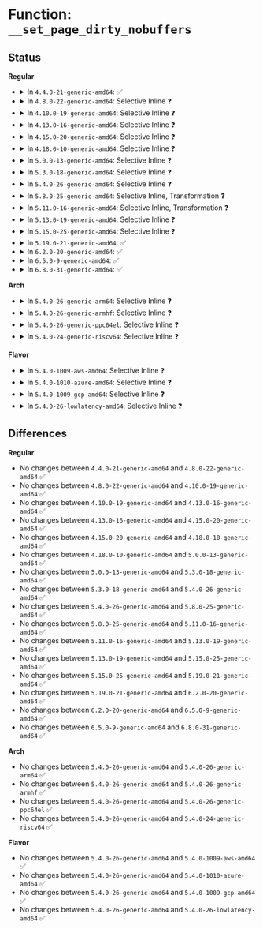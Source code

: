 # Function: <code>__set_page_dirty_nobuffers</code>

## Status
<b>Regular</b>
<ul>
<li>
<details>
<summary>In <code>4.4.0-21-generic-amd64</code>: ✅</summary>

```c
int __set_page_dirty_nobuffers(struct page * page)
```

```json
{
  "name": "__set_page_dirty_nobuffers",
  "collision_type": "Unique Global",
  "inline_type": "No",
  "funcs": [
    {
      "addr": 18446744071580526992,
      "name": "__set_page_dirty_nobuffers",
      "external": true,
      "loc": "mm/page-writeback.c:2459",
      "file": "mm/page-writeback.c",
      "inline": "seen, unknown",
      "caller_inline": [],
      "caller_func": [
        "mm/page-writeback.c:redirty_page_for_writepage",
        "fs/ext4/inode.c:ext4_journalled_set_page_dirty"
      ]
    }
  ],
  "symbols": [
    {
      "addr": 18446744071580526992,
      "name": "__set_page_dirty_nobuffers",
      "section": ".text",
      "bind": "STB_GLOBAL",
      "size": 314
    }
  ]
}
```
</details>
</li>
<li>
<details>
<summary>In <code>4.8.0-22-generic-amd64</code>: Selective Inline ❓</summary>

```c
int __set_page_dirty_nobuffers(struct page * page)
```

```json
{
  "name": "__set_page_dirty_nobuffers",
  "collision_type": "Unique Global",
  "inline_type": "Selective",
  "funcs": [
    {
      "addr": 18446744071580611232,
      "name": "__set_page_dirty_nobuffers",
      "external": true,
      "loc": "mm/page-writeback.c:2505",
      "file": "mm/page-writeback.c",
      "inline": "not declared, inlined",
      "caller_inline": [],
      "caller_func": [
        "mm/page-writeback.c:redirty_page_for_writepage",
        "fs/ext4/inode.c:ext4_journalled_set_page_dirty"
      ]
    }
  ],
  "symbols": [
    {
      "addr": 18446744071580611232,
      "name": "__set_page_dirty_nobuffers",
      "section": ".text",
      "bind": "STB_GLOBAL",
      "size": 325
    }
  ]
}
```
</details>
</li>
<li>
<details>
<summary>In <code>4.10.0-19-generic-amd64</code>: Selective Inline ❓</summary>

```c
int __set_page_dirty_nobuffers(struct page * page)
```

```json
{
  "name": "__set_page_dirty_nobuffers",
  "collision_type": "Unique Global",
  "inline_type": "Selective",
  "funcs": [
    {
      "addr": 18446744071580678464,
      "name": "__set_page_dirty_nobuffers",
      "external": true,
      "loc": "mm/page-writeback.c:2472",
      "file": "mm/page-writeback.c",
      "inline": "not declared, inlined",
      "caller_inline": [],
      "caller_func": [
        "mm/page-writeback.c:redirty_page_for_writepage",
        "fs/ext4/inode.c:ext4_journalled_set_page_dirty"
      ]
    }
  ],
  "symbols": [
    {
      "addr": 18446744071580678464,
      "name": "__set_page_dirty_nobuffers",
      "section": ".text",
      "bind": "STB_GLOBAL",
      "size": 354
    }
  ]
}
```
</details>
</li>
<li>
<details>
<summary>In <code>4.13.0-16-generic-amd64</code>: Selective Inline ❓</summary>

```c
int __set_page_dirty_nobuffers(struct page * page)
```

```json
{
  "name": "__set_page_dirty_nobuffers",
  "collision_type": "Unique Global",
  "inline_type": "Selective",
  "funcs": [
    {
      "addr": 18446744071580711696,
      "name": "__set_page_dirty_nobuffers",
      "external": true,
      "loc": "mm/page-writeback.c:2475",
      "file": "mm/page-writeback.c",
      "inline": "not declared, inlined",
      "caller_inline": [],
      "caller_func": [
        "mm/page-writeback.c:redirty_page_for_writepage",
        "fs/ext4/inode.c:ext4_journalled_set_page_dirty"
      ]
    }
  ],
  "symbols": [
    {
      "addr": 18446744071580711696,
      "name": "__set_page_dirty_nobuffers",
      "section": ".text",
      "bind": "STB_GLOBAL",
      "size": 346
    }
  ]
}
```
</details>
</li>
<li>
<details>
<summary>In <code>4.15.0-20-generic-amd64</code>: Selective Inline ❓</summary>

```c
int __set_page_dirty_nobuffers(struct page * page)
```

```json
{
  "name": "__set_page_dirty_nobuffers",
  "collision_type": "Unique Global",
  "inline_type": "Selective",
  "funcs": [
    {
      "addr": 18446744071580797264,
      "name": "__set_page_dirty_nobuffers",
      "external": true,
      "loc": "mm/page-writeback.c:2458",
      "file": "mm/page-writeback.c",
      "inline": "not declared, inlined",
      "caller_inline": [],
      "caller_func": [
        "mm/page-writeback.c:redirty_page_for_writepage",
        "fs/ext4/inode.c:ext4_journalled_set_page_dirty"
      ]
    }
  ],
  "symbols": [
    {
      "addr": 18446744071580797264,
      "name": "__set_page_dirty_nobuffers",
      "section": ".text",
      "bind": "STB_GLOBAL",
      "size": 346
    }
  ]
}
```
</details>
</li>
<li>
<details>
<summary>In <code>4.18.0-10-generic-amd64</code>: Selective Inline ❓</summary>

```c
int __set_page_dirty_nobuffers(struct page * page)
```

```json
{
  "name": "__set_page_dirty_nobuffers",
  "collision_type": "Unique Global",
  "inline_type": "Selective",
  "funcs": [
    {
      "addr": 18446744071580928496,
      "name": "__set_page_dirty_nobuffers",
      "external": true,
      "loc": "mm/page-writeback.c:2459",
      "file": "mm/page-writeback.c",
      "inline": "not declared, inlined",
      "caller_inline": [],
      "caller_func": [
        "mm/page-writeback.c:redirty_page_for_writepage",
        "fs/ext4/inode.c:ext4_journalled_set_page_dirty"
      ]
    }
  ],
  "symbols": [
    {
      "addr": 18446744071580928496,
      "name": "__set_page_dirty_nobuffers",
      "section": ".text",
      "bind": "STB_GLOBAL",
      "size": 334
    }
  ]
}
```
</details>
</li>
<li>
<details>
<summary>In <code>5.0.0-13-generic-amd64</code>: Selective Inline ❓</summary>

```c
int __set_page_dirty_nobuffers(struct page * page)
```

```json
{
  "name": "__set_page_dirty_nobuffers",
  "collision_type": "Unique Global",
  "inline_type": "Selective",
  "funcs": [
    {
      "addr": 18446744071581005120,
      "name": "__set_page_dirty_nobuffers",
      "external": true,
      "loc": "mm/page-writeback.c:2453",
      "file": "mm/page-writeback.c",
      "inline": "not declared, inlined",
      "caller_inline": [],
      "caller_func": [
        "mm/page-writeback.c:redirty_page_for_writepage",
        "fs/ext4/inode.c:ext4_journalled_set_page_dirty"
      ]
    }
  ],
  "symbols": [
    {
      "addr": 18446744071581005120,
      "name": "__set_page_dirty_nobuffers",
      "section": ".text",
      "bind": "STB_GLOBAL",
      "size": 334
    }
  ]
}
```
</details>
</li>
<li>
<details>
<summary>In <code>5.3.0-18-generic-amd64</code>: Selective Inline ❓</summary>

```c
int __set_page_dirty_nobuffers(struct page * page)
```

```json
{
  "name": "__set_page_dirty_nobuffers",
  "collision_type": "Unique Global",
  "inline_type": "Selective",
  "funcs": [
    {
      "addr": 18446744071581078848,
      "name": "__set_page_dirty_nobuffers",
      "external": true,
      "loc": "mm/page-writeback.c:2461",
      "file": "mm/page-writeback.c",
      "inline": "not declared, inlined",
      "caller_inline": [],
      "caller_func": [
        "mm/page-writeback.c:redirty_page_for_writepage",
        "fs/ext4/inode.c:ext4_journalled_set_page_dirty"
      ]
    }
  ],
  "symbols": [
    {
      "addr": 18446744071581078848,
      "name": "__set_page_dirty_nobuffers",
      "section": ".text",
      "bind": "STB_GLOBAL",
      "size": 354
    }
  ]
}
```
</details>
</li>
<li>
<details>
<summary>In <code>5.4.0-26-generic-amd64</code>: Selective Inline ❓</summary>

```c
int __set_page_dirty_nobuffers(struct page * page)
```

```json
{
  "name": "__set_page_dirty_nobuffers",
  "collision_type": "Unique Global",
  "inline_type": "Selective",
  "funcs": [
    {
      "addr": 18446744071581134832,
      "name": "__set_page_dirty_nobuffers",
      "external": true,
      "loc": "mm/page-writeback.c:2465",
      "file": "mm/page-writeback.c",
      "inline": "not declared, inlined",
      "caller_inline": [],
      "caller_func": [
        "mm/page-writeback.c:redirty_page_for_writepage",
        "fs/ext4/inode.c:ext4_journalled_set_page_dirty"
      ]
    }
  ],
  "symbols": [
    {
      "addr": 18446744071581134832,
      "name": "__set_page_dirty_nobuffers",
      "section": ".text",
      "bind": "STB_GLOBAL",
      "size": 354
    }
  ]
}
```
</details>
</li>
<li>
<details>
<summary>In <code>5.8.0-25-generic-amd64</code>: Selective Inline, Transformation ❓</summary>

```c
int __set_page_dirty_nobuffers(struct page * page)
```

```json
{
  "name": "__set_page_dirty_nobuffers",
  "collision_type": "Unique Global",
  "inline_type": "Selective",
  "funcs": [
    {
      "addr": 18446744071581319344,
      "name": "__set_page_dirty_nobuffers",
      "external": true,
      "loc": "mm/page-writeback.c:2475",
      "file": "mm/page-writeback.c",
      "inline": "not declared, inlined",
      "caller_inline": [],
      "caller_func": [
        "mm/page-writeback.c:redirty_page_for_writepage",
        "fs/ext4/inode.c:ext4_journalled_set_page_dirty"
      ]
    }
  ],
  "symbols": [
    {
      "addr": 18446744071581319344,
      "name": "__set_page_dirty_nobuffers.part.0",
      "section": ".text",
      "bind": "STB_LOCAL",
      "size": 280
    },
    {
      "addr": 18446744071581319632,
      "name": "__set_page_dirty_nobuffers",
      "section": ".text",
      "bind": "STB_GLOBAL",
      "size": 70
    }
  ]
}
```
</details>
</li>
<li>
<details>
<summary>In <code>5.11.0-16-generic-amd64</code>: Selective Inline, Transformation ❓</summary>

```c
int __set_page_dirty_nobuffers(struct page * page)
```

```json
{
  "name": "__set_page_dirty_nobuffers",
  "collision_type": "Unique Global",
  "inline_type": "Selective",
  "funcs": [
    {
      "addr": 18446744071581361280,
      "name": "__set_page_dirty_nobuffers",
      "external": true,
      "loc": "mm/page-writeback.c:2473",
      "file": "mm/page-writeback.c",
      "inline": "not declared, inlined",
      "caller_inline": [],
      "caller_func": [
        "mm/page-writeback.c:redirty_page_for_writepage",
        "fs/ext4/inode.c:ext4_journalled_set_page_dirty"
      ]
    }
  ],
  "symbols": [
    {
      "addr": 18446744071581361280,
      "name": "__set_page_dirty_nobuffers.part.0",
      "section": ".text",
      "bind": "STB_LOCAL",
      "size": 280
    },
    {
      "addr": 18446744071581361568,
      "name": "__set_page_dirty_nobuffers",
      "section": ".text",
      "bind": "STB_GLOBAL",
      "size": 70
    }
  ]
}
```
</details>
</li>
<li>
<details>
<summary>In <code>5.13.0-19-generic-amd64</code>: Selective Inline ❓</summary>

```c
int __set_page_dirty_nobuffers(struct page * page)
```

```json
{
  "name": "__set_page_dirty_nobuffers",
  "collision_type": "Unique Global",
  "inline_type": "Selective",
  "funcs": [
    {
      "addr": 18446744071581380496,
      "name": "__set_page_dirty_nobuffers",
      "external": true,
      "loc": "mm/page-writeback.c:2473",
      "file": "mm/page-writeback.c",
      "inline": "not declared, inlined",
      "caller_inline": [],
      "caller_func": [
        "mm/page-writeback.c:redirty_page_for_writepage",
        "fs/ext4/inode.c:ext4_journalled_set_page_dirty"
      ]
    }
  ],
  "symbols": [
    {
      "addr": 18446744071581380496,
      "name": "__set_page_dirty_nobuffers",
      "section": ".text",
      "bind": "STB_GLOBAL",
      "size": 343
    }
  ]
}
```
</details>
</li>
<li>
<details>
<summary>In <code>5.15.0-25-generic-amd64</code>: Selective Inline ❓</summary>

```c
int __set_page_dirty_nobuffers(struct page * page)
```

```json
{
  "name": "__set_page_dirty_nobuffers",
  "collision_type": "Unique Global",
  "inline_type": "Selective",
  "funcs": [
    {
      "addr": 18446744071581630208,
      "name": "__set_page_dirty_nobuffers",
      "external": true,
      "loc": "mm/page-writeback.c:2519",
      "file": "mm/page-writeback.c",
      "inline": "not declared, inlined",
      "caller_inline": [],
      "caller_func": [
        "mm/page-writeback.c:redirty_page_for_writepage",
        "fs/iomap/buffered-io.c:iomap_write_end",
        "fs/ext4/inode.c:ext4_journalled_set_page_dirty"
      ]
    }
  ],
  "symbols": [
    {
      "addr": 18446744071581630208,
      "name": "__set_page_dirty_nobuffers",
      "section": ".text",
      "bind": "STB_GLOBAL",
      "size": 176
    }
  ]
}
```
</details>
</li>
<li>
<details>
<summary>In <code>5.19.0-21-generic-amd64</code>: ✅</summary>

```c
int __set_page_dirty_nobuffers(struct page * page)
```

```json
{
  "name": "__set_page_dirty_nobuffers",
  "collision_type": "Unique Global",
  "inline_type": "No",
  "funcs": [
    {
      "addr": 18446744071581995072,
      "name": "__set_page_dirty_nobuffers",
      "external": true,
      "loc": "mm/folio-compat.c:88",
      "file": "mm/folio-compat.c",
      "inline": "seen, unknown",
      "caller_inline": [],
      "caller_func": []
    }
  ],
  "symbols": [
    {
      "addr": 18446744071581995072,
      "name": "__set_page_dirty_nobuffers",
      "section": ".text",
      "bind": "STB_GLOBAL",
      "size": 153
    }
  ]
}
```
</details>
</li>
<li>
<details>
<summary>In <code>6.2.0-20-generic-amd64</code>: ✅</summary>

```c
int __set_page_dirty_nobuffers(struct page * page)
```

```json
{
  "name": "__set_page_dirty_nobuffers",
  "collision_type": "Unique Global",
  "inline_type": "No",
  "funcs": [
    {
      "addr": 18446744071582431376,
      "name": "__set_page_dirty_nobuffers",
      "external": true,
      "loc": "mm/folio-compat.c:60",
      "file": "mm/folio-compat.c",
      "inline": "seen, unknown",
      "caller_inline": [],
      "caller_func": []
    }
  ],
  "symbols": [
    {
      "addr": 18446744071582431376,
      "name": "__set_page_dirty_nobuffers",
      "section": ".text",
      "bind": "STB_GLOBAL",
      "size": 153
    }
  ]
}
```
</details>
</li>
<li>
<details>
<summary>In <code>6.5.0-9-generic-amd64</code>: ✅</summary>

```c
int __set_page_dirty_nobuffers(struct page * page)
```

```json
{
  "name": "__set_page_dirty_nobuffers",
  "collision_type": "Unique Global",
  "inline_type": "No",
  "funcs": [
    {
      "addr": 18446744071582636736,
      "name": "__set_page_dirty_nobuffers",
      "external": true,
      "loc": "mm/folio-compat.c:61",
      "file": "mm/folio-compat.c",
      "inline": "seen, unknown",
      "caller_inline": [],
      "caller_func": []
    }
  ],
  "symbols": [
    {
      "addr": 18446744071582636736,
      "name": "__set_page_dirty_nobuffers",
      "section": ".text",
      "bind": "STB_GLOBAL",
      "size": 165
    }
  ]
}
```
</details>
</li>
<li>
<details>
<summary>In <code>6.8.0-31-generic-amd64</code>: ✅</summary>

```c
int __set_page_dirty_nobuffers(struct page * page)
```

```json
{
  "name": "__set_page_dirty_nobuffers",
  "collision_type": "Unique Global",
  "inline_type": "No",
  "funcs": [
    {
      "addr": 18446744071582808112,
      "name": "__set_page_dirty_nobuffers",
      "external": true,
      "loc": "mm/folio-compat.c:61",
      "file": "mm/folio-compat.c",
      "inline": "seen, unknown",
      "caller_inline": [],
      "caller_func": []
    }
  ],
  "symbols": [
    {
      "addr": 18446744071582808112,
      "name": "__set_page_dirty_nobuffers",
      "section": ".text",
      "bind": "STB_GLOBAL",
      "size": 152
    }
  ]
}
```
</details>
</li>
</ul>
<b>Arch</b>
<ul>
<li>
<details>
<summary>In <code>5.4.0-26-generic-arm64</code>: Selective Inline ❓</summary>

```c
int __set_page_dirty_nobuffers(struct page * page)
```

```json
{
  "name": "__set_page_dirty_nobuffers",
  "collision_type": "Unique Global",
  "inline_type": "Selective",
  "funcs": [
    {
      "addr": 18446603336492507792,
      "name": "__set_page_dirty_nobuffers",
      "external": true,
      "loc": "mm/page-writeback.c:2465",
      "file": "mm/page-writeback.c",
      "inline": "not declared, inlined",
      "caller_inline": [],
      "caller_func": [
        "mm/page-writeback.c:redirty_page_for_writepage",
        "fs/ext4/inode.c:ext4_journalled_set_page_dirty",
        "fs/ext4/inode.c:ext4_journalled_set_page_dirty"
      ]
    }
  ],
  "symbols": [
    {
      "addr": 18446603336492507792,
      "name": "__set_page_dirty_nobuffers",
      "section": ".text",
      "bind": "STB_GLOBAL",
      "size": 520
    }
  ]
}
```
</details>
</li>
<li>
<details>
<summary>In <code>5.4.0-26-generic-armhf</code>: Selective Inline ❓</summary>

```c
int __set_page_dirty_nobuffers(struct page * page)
```

```json
{
  "name": "__set_page_dirty_nobuffers",
  "collision_type": "Unique Global",
  "inline_type": "Selective",
  "funcs": [
    {
      "addr": 3226379640,
      "name": "__set_page_dirty_nobuffers",
      "external": true,
      "loc": "mm/page-writeback.c:2465",
      "file": "mm/page-writeback.c",
      "inline": "not declared, inlined",
      "caller_inline": [],
      "caller_func": [
        "mm/page-writeback.c:redirty_page_for_writepage",
        "fs/ext4/inode.c:ext4_journalled_set_page_dirty"
      ]
    }
  ],
  "symbols": [
    {
      "addr": 3226379640,
      "name": "__set_page_dirty_nobuffers",
      "section": ".text",
      "bind": "STB_GLOBAL",
      "size": 380
    }
  ]
}
```
</details>
</li>
<li>
<details>
<summary>In <code>5.4.0-26-generic-ppc64el</code>: Selective Inline ❓</summary>

```c
int __set_page_dirty_nobuffers(struct page * page)
```

```json
{
  "name": "__set_page_dirty_nobuffers",
  "collision_type": "Unique Global",
  "inline_type": "Selective",
  "funcs": [
    {
      "addr": 13835058055285797280,
      "name": "__set_page_dirty_nobuffers",
      "external": true,
      "loc": "mm/page-writeback.c:2465",
      "file": "mm/page-writeback.c",
      "inline": "not declared, inlined",
      "caller_inline": [],
      "caller_func": [
        "mm/page-writeback.c:redirty_page_for_writepage",
        "fs/ext4/inode.c:ext4_journalled_set_page_dirty"
      ]
    }
  ],
  "symbols": [
    {
      "addr": 13835058055285797280,
      "name": "__set_page_dirty_nobuffers",
      "section": ".text",
      "bind": "STB_GLOBAL",
      "size": 616
    }
  ]
}
```
</details>
</li>
<li>
<details>
<summary>In <code>5.4.0-24-generic-riscv64</code>: Selective Inline ❓</summary>

```c
int __set_page_dirty_nobuffers(struct page * page)
```

```json
{
  "name": "__set_page_dirty_nobuffers",
  "collision_type": "Unique Global",
  "inline_type": "Selective",
  "funcs": [
    {
      "addr": 18446743936272567646,
      "name": "__set_page_dirty_nobuffers",
      "external": true,
      "loc": "mm/page-writeback.c:2465",
      "file": "mm/page-writeback.c",
      "inline": "not declared, inlined",
      "caller_inline": [],
      "caller_func": [
        "mm/page-writeback.c:redirty_page_for_writepage",
        "fs/ext4/inode.c:ext4_journalled_set_page_dirty"
      ]
    }
  ],
  "symbols": [
    {
      "addr": 18446743936272567646,
      "name": "__set_page_dirty_nobuffers",
      "section": ".text",
      "bind": "STB_GLOBAL",
      "size": 310
    }
  ]
}
```
</details>
</li>
</ul>
<b>Flavor</b>
<ul>
<li>
<details>
<summary>In <code>5.4.0-1009-aws-amd64</code>: Selective Inline ❓</summary>

```c
int __set_page_dirty_nobuffers(struct page * page)
```

```json
{
  "name": "__set_page_dirty_nobuffers",
  "collision_type": "Unique Global",
  "inline_type": "Selective",
  "funcs": [
    {
      "addr": 18446744071581103680,
      "name": "__set_page_dirty_nobuffers",
      "external": true,
      "loc": "mm/page-writeback.c:2465",
      "file": "mm/page-writeback.c",
      "inline": "not declared, inlined",
      "caller_inline": [],
      "caller_func": [
        "mm/page-writeback.c:redirty_page_for_writepage",
        "fs/ext4/inode.c:ext4_journalled_set_page_dirty"
      ]
    }
  ],
  "symbols": [
    {
      "addr": 18446744071581103680,
      "name": "__set_page_dirty_nobuffers",
      "section": ".text",
      "bind": "STB_GLOBAL",
      "size": 354
    }
  ]
}
```
</details>
</li>
<li>
<details>
<summary>In <code>5.4.0-1010-azure-amd64</code>: Selective Inline ❓</summary>

```c
int __set_page_dirty_nobuffers(struct page * page)
```

```json
{
  "name": "__set_page_dirty_nobuffers",
  "collision_type": "Unique Global",
  "inline_type": "Selective",
  "funcs": [
    {
      "addr": 18446744071581050800,
      "name": "__set_page_dirty_nobuffers",
      "external": true,
      "loc": "mm/page-writeback.c:2465",
      "file": "mm/page-writeback.c",
      "inline": "not declared, inlined",
      "caller_inline": [],
      "caller_func": [
        "mm/page-writeback.c:redirty_page_for_writepage",
        "fs/ext4/inode.c:ext4_journalled_set_page_dirty"
      ]
    }
  ],
  "symbols": [
    {
      "addr": 18446744071581050800,
      "name": "__set_page_dirty_nobuffers",
      "section": ".text",
      "bind": "STB_GLOBAL",
      "size": 354
    }
  ]
}
```
</details>
</li>
<li>
<details>
<summary>In <code>5.4.0-1009-gcp-amd64</code>: Selective Inline ❓</summary>

```c
int __set_page_dirty_nobuffers(struct page * page)
```

```json
{
  "name": "__set_page_dirty_nobuffers",
  "collision_type": "Unique Global",
  "inline_type": "Selective",
  "funcs": [
    {
      "addr": 18446744071581094880,
      "name": "__set_page_dirty_nobuffers",
      "external": true,
      "loc": "mm/page-writeback.c:2465",
      "file": "mm/page-writeback.c",
      "inline": "not declared, inlined",
      "caller_inline": [],
      "caller_func": [
        "mm/page-writeback.c:redirty_page_for_writepage",
        "fs/ext4/inode.c:ext4_journalled_set_page_dirty"
      ]
    }
  ],
  "symbols": [
    {
      "addr": 18446744071581094880,
      "name": "__set_page_dirty_nobuffers",
      "section": ".text",
      "bind": "STB_GLOBAL",
      "size": 354
    }
  ]
}
```
</details>
</li>
<li>
<details>
<summary>In <code>5.4.0-26-lowlatency-amd64</code>: Selective Inline ❓</summary>

```c
int __set_page_dirty_nobuffers(struct page * page)
```

```json
{
  "name": "__set_page_dirty_nobuffers",
  "collision_type": "Unique Global",
  "inline_type": "Selective",
  "funcs": [
    {
      "addr": 18446744071581157088,
      "name": "__set_page_dirty_nobuffers",
      "external": true,
      "loc": "mm/page-writeback.c:2465",
      "file": "mm/page-writeback.c",
      "inline": "not declared, inlined",
      "caller_inline": [],
      "caller_func": [
        "mm/page-writeback.c:redirty_page_for_writepage",
        "fs/ext4/inode.c:ext4_journalled_set_page_dirty"
      ]
    }
  ],
  "symbols": [
    {
      "addr": 18446744071581157088,
      "name": "__set_page_dirty_nobuffers",
      "section": ".text",
      "bind": "STB_GLOBAL",
      "size": 354
    }
  ]
}
```
</details>
</li>
</ul>

## Differences
<b>Regular</b>
<ul>
<li>
No changes between <code>4.4.0-21-generic-amd64</code> and <code>4.8.0-22-generic-amd64</code> ✅
</li>
<li>
No changes between <code>4.8.0-22-generic-amd64</code> and <code>4.10.0-19-generic-amd64</code> ✅
</li>
<li>
No changes between <code>4.10.0-19-generic-amd64</code> and <code>4.13.0-16-generic-amd64</code> ✅
</li>
<li>
No changes between <code>4.13.0-16-generic-amd64</code> and <code>4.15.0-20-generic-amd64</code> ✅
</li>
<li>
No changes between <code>4.15.0-20-generic-amd64</code> and <code>4.18.0-10-generic-amd64</code> ✅
</li>
<li>
No changes between <code>4.18.0-10-generic-amd64</code> and <code>5.0.0-13-generic-amd64</code> ✅
</li>
<li>
No changes between <code>5.0.0-13-generic-amd64</code> and <code>5.3.0-18-generic-amd64</code> ✅
</li>
<li>
No changes between <code>5.3.0-18-generic-amd64</code> and <code>5.4.0-26-generic-amd64</code> ✅
</li>
<li>
No changes between <code>5.4.0-26-generic-amd64</code> and <code>5.8.0-25-generic-amd64</code> ✅
</li>
<li>
No changes between <code>5.8.0-25-generic-amd64</code> and <code>5.11.0-16-generic-amd64</code> ✅
</li>
<li>
No changes between <code>5.11.0-16-generic-amd64</code> and <code>5.13.0-19-generic-amd64</code> ✅
</li>
<li>
No changes between <code>5.13.0-19-generic-amd64</code> and <code>5.15.0-25-generic-amd64</code> ✅
</li>
<li>
No changes between <code>5.15.0-25-generic-amd64</code> and <code>5.19.0-21-generic-amd64</code> ✅
</li>
<li>
No changes between <code>5.19.0-21-generic-amd64</code> and <code>6.2.0-20-generic-amd64</code> ✅
</li>
<li>
No changes between <code>6.2.0-20-generic-amd64</code> and <code>6.5.0-9-generic-amd64</code> ✅
</li>
<li>
No changes between <code>6.5.0-9-generic-amd64</code> and <code>6.8.0-31-generic-amd64</code> ✅
</li>
</ul>
<b>Arch</b>
<ul>
<li>
No changes between <code>5.4.0-26-generic-amd64</code> and <code>5.4.0-26-generic-arm64</code> ✅
</li>
<li>
No changes between <code>5.4.0-26-generic-amd64</code> and <code>5.4.0-26-generic-armhf</code> ✅
</li>
<li>
No changes between <code>5.4.0-26-generic-amd64</code> and <code>5.4.0-26-generic-ppc64el</code> ✅
</li>
<li>
No changes between <code>5.4.0-26-generic-amd64</code> and <code>5.4.0-24-generic-riscv64</code> ✅
</li>
</ul>
<b>Flavor</b>
<ul>
<li>
No changes between <code>5.4.0-26-generic-amd64</code> and <code>5.4.0-1009-aws-amd64</code> ✅
</li>
<li>
No changes between <code>5.4.0-26-generic-amd64</code> and <code>5.4.0-1010-azure-amd64</code> ✅
</li>
<li>
No changes between <code>5.4.0-26-generic-amd64</code> and <code>5.4.0-1009-gcp-amd64</code> ✅
</li>
<li>
No changes between <code>5.4.0-26-generic-amd64</code> and <code>5.4.0-26-lowlatency-amd64</code> ✅
</li>
</ul>
